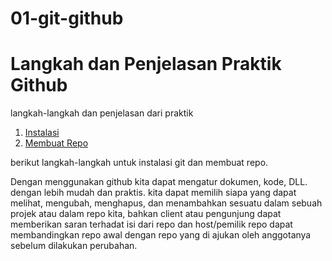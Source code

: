 # 01-git-github
# Langkah dan Penjelasan Praktik Github
langkah-langkah dan penjelasan dari praktik

1. [Instalasi](https://github.com/Yoga723/01-git-github/blob/main/instalasi.md)
2. [Membuat Repo](https://github.com/Yoga723/01-git-github/blob/main/Membuat-Repo.md)

berikut langkah-langkah untuk instalasi git dan membuat repo.

Dengan menggunakan github kita dapat mengatur dokumen, kode, DLL. dengan lebih mudah dan praktis. kita dapat memilih siapa yang dapat melihat, mengubah, menghapus, dan menambahkan sesuatu dalam sebuah projek atau dalam repo kita, bahkan client atau pengunjung dapat memberikan saran terhadat isi dari repo dan host/pemilik repo dapat membandingkan repo awal dengan repo yang di ajukan oleh anggotanya sebelum dilakukan perubahan.

